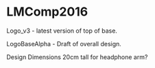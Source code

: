 # LMComp2016

Logo_v3 - latest version of top of base.

LogoBaseAlpha - Draft of overall design.

Design Dimensions
20cm tall for headphone arm?
